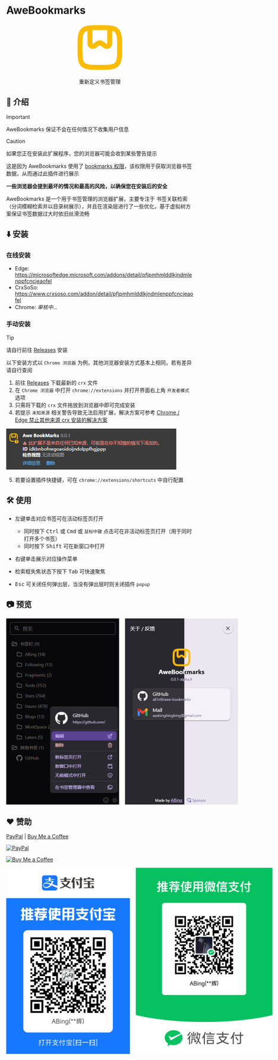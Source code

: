 # AweBookmarks

<p align="center" style="margin-bottom: 0px !important;">
  <img width="128" alt="BewlyBewly icon" src="./assets/logo.png"><br/>
</p>

<p align="center">重新定义书签管理</p>

## 👋 介绍

> [!IMPORTANT]
> AweBookmarks 保证不会在任何情况下收集用户信息

> [!CAUTION]
> 如果您正在安装此扩展程序，您的浏览器可能会收到某些警告提示
>
> 这是因为 AweBookmarks 使用了 [bookmarks 权限](https://developer.chrome.com/docs/extensions/reference/api/bookmarks)，该权限用于获取浏览器书签数据，从而通过此插件进行展示
>
> **一些浏览器会提到最坏的情况和最高的风险，以确保您在安装后的安全**

AweBookmarks 是一个用于书签管理的浏览器扩展，主要专注于 书签关联检索（分词模糊检索并以目录树展示），并且在渲染层进行了一些优化，基于虚拟树方案保证书签数据过大时依旧丝滑流畅

## ⬇️ 安装

### 在线安装

- Edge: <https://microsoftedge.microsoft.com/addons/detail/pfjpmhmlddlkjndmlenppfcncjeaofel>
- CrxSoSo: <https://www.crxsoso.com/addon/detail/pfjpmhmlddlkjndmlenppfcncjeaofel>
- Chrome: _审核中..._

### 手动安装

> [!TIP]
> 请自行前往 [Releases](https://github.com/a81n9/awe-bookmarks/releases) 安装
>
> 以下安装方式以 `Chrome 浏览器` 为例，其他浏览器安装方式基本上相同，若有差异请自行查阅

1. 前往 [Releases](https://github.com/a81n9/awe-bookmarks/releases) 下载最新的 `crx` 文件
2. 在 `Chrome 浏览器` 中打开 `chrome://extensions` 并打开界面右上角 `开发者模式` 选项
3. 只需将下载的 `crx` 文件拖放到浏览器中即可完成安装
4. 若提示 `未知来源` 相关警告导致无法启用扩展，解决方案可参考 [Chrome / Edge 禁止其他来源 crx 安装的解决方案](https://zhuanlan.zhihu.com/p/1921953956927604422)

![未知来源警告](./assets/preview_install.png)

5. 若要设置插件快捷键，可在 `chrome://extensions/shortcuts` 中自行配置

## 🛠️ 使用

- 左键单击对应书签可在活动标签页打开

  - 同时按下 <kbd>Ctrl</kbd> 或 <kbd>Cmd</kbd> 或 `鼠标中键` 点击可在非活动标签页打开（用于同时打开多个书签）
  - 同时按下 <kbd>Shift</kbd> 可在新窗口中打开

- 右键单击展示对应操作菜单
- 检索框失焦状态下按下 <kbd>Tab</kbd> 可快速聚焦
- <kbd>Esc</kbd> 可关闭任何弹出层，当没有弹出层时则关闭插件 `popup`

## 📷 预览

<p style="display: flex; gap: 1rem">
  <img src="./assets/preview_contextmenu.png" height="500" />
  <img src="./assets/preview_about.png" height="500" />
</p>

## ❤️ 赞助

[PayPal](https://www.paypal.com/paypalme/aaabingbing)
|
[Buy Me a Coffee](https://buymeacoffee.com/aaabingbing)

[![PayPal](https://img.shields.io/badge/PayPal-00457C?style=for-the-badge&logo=paypal&logoColor=white)](https://www.paypal.com/paypalme/aaabingbing)

[![Buy Me a Coffee](https://www.buymeacoffee.com/assets/img/custom_images/yellow_img.png)](https://buymeacoffee.com/aaabingbing)

<p style="display: flex; gap: 1rem">
  <img src="./assets/alipay_collect_qrcode.jpg" height="500" />
  <img src="./assets/wechat_collect_qrcode.png" height="500" />
</p>

